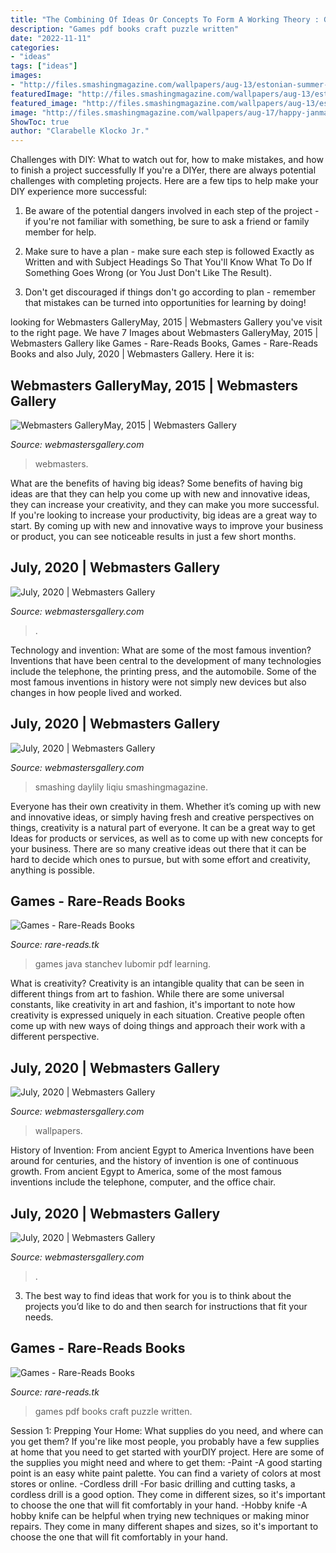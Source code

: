 ```yaml
---
title: "The Combining Of Ideas Or Concepts To Form A Working Theory : Games Java Stanchev Lubomir Pdf Learning"
description: "Games pdf books craft puzzle written"
date: "2022-11-11"
categories:
- "ideas"
tags: ["ideas"]
images:
- "http://files.smashingmagazine.com/wallpapers/aug-13/estonian-summer-sun/nocal/aug-13-estonian-summer-sun-nocal-1024x1024.png"
featuredImage: "http://files.smashingmagazine.com/wallpapers/aug-13/estonian-summer-sun/nocal/aug-13-estonian-summer-sun-nocal-1024x1024.png"
featured_image: "http://files.smashingmagazine.com/wallpapers/aug-13/estonian-summer-sun/nocal/aug-13-estonian-summer-sun-nocal-1024x1024.png"
image: "http://files.smashingmagazine.com/wallpapers/aug-17/happy-janmashtami/nocal/aug-17-happy-janmashtami-nocal-1024x1024.jpg"
ShowToc: true
author: "Clarabelle Klocko Jr."
---
```



Challenges with DIY: What to watch out for, how to make mistakes, and how to finish a project successfully
If you're a DIYer, there are always potential challenges with completing projects. Here are a few tips to help make your DIY experience more successful: 
1. Be aware of the potential dangers involved in each step of the project - if you're not familiar with something, be sure to ask a friend or family member for help.

2. Make sure to have a plan - make sure each step is followed Exactly as Written and with Subject Headings So That You'll Know What To Do If Something Goes Wrong (or You Just Don't Like The Result).

3. Don't get discouraged if things don't go according to plan - remember that mistakes can be turned into opportunities for learning by doing!

	

		
looking for Webmasters GalleryMay, 2015 | Webmasters Gallery you've visit to the right page. We have 7 Images about Webmasters GalleryMay, 2015 | Webmasters Gallery like Games - Rare-Reads Books, Games - Rare-Reads Books and also July, 2020 | Webmasters Gallery. Here it is:
		
    
## Webmasters GalleryMay, 2015 | Webmasters Gallery

<img loading=lazy src="http://files.smashingmagazine.com/wallpapers/june-15/the-amazing-water-park/nocal/june-15-the-amazing-water-park-nocal-1600x1200.jpg" onerror="this.onerror=null;this.src='https://tse3.mm.bing.net/th?id=OIP.-CM4GGKprU9IxM06IypLPAHaFj&amp;pid=15.1';" alt="Webmasters GalleryMay, 2015 | Webmasters Gallery">

_Source: webmastersgallery.com_

>webmasters. 

	

What are the benefits of having big ideas?
Some benefits of having big ideas are that they can help you come up with new and innovative ideas, they can increase your creativity, and they can make you more successful. If you're looking to increase your productivity, big ideas are a great way to start. By coming up with new and innovative ways to improve your business or product, you can see noticeable results in just a few short months.

    
## July, 2020 | Webmasters Gallery

<img loading=lazy src="http://files.smashingmagazine.com/wallpapers/aug-13/estonian-summer-sun/nocal/aug-13-estonian-summer-sun-nocal-1280x800.png" onerror="this.onerror=null;this.src='https://tse4.mm.bing.net/th?id=OIP.85nS9VB4QSP3eXLsU5fUIQHaEo&amp;pid=15.1';" alt="July, 2020 | Webmasters Gallery">

_Source: webmastersgallery.com_

>. 

	

Technology and invention: What are some of the most famous invention?
Inventions that have been central to the development of many technologies include the telephone, the printing press, and the automobile. Some of the most famous inventions in history were not simply new devices but also changes in how people lived and worked.

    
## July, 2020 | Webmasters Gallery

<img loading=lazy src="http://files.smashingmagazine.com/wallpapers/aug-17/hello-again/nocal/aug-17-hello-again-nocal-1920x1080.png" onerror="this.onerror=null;this.src='https://tse2.mm.bing.net/th?id=OIP.m-_WpMe_xqSa6f56re6VxQHaEK&amp;pid=15.1';" alt="July, 2020 | Webmasters Gallery">

_Source: webmastersgallery.com_

>smashing daylily liqiu smashingmagazine. 

	

Everyone has their own creativity in them. Whether it’s coming up with new and innovative ideas, or simply having fresh and creative perspectives on things, creativity is a natural part of everyone. It can be a great way to get Ideas for products or services, as well as to come up with new concepts for your business. There are so many creative ideas out there that it can be hard to decide which ones to pursue, but with some effort and creativity, anything is possible.

    
## Games - Rare-Reads Books

<img loading=lazy src="https://images-na.ssl-images-amazon.com/images/I/51v04WvQ6uL._SX348_BO1,204,203,200_.jpg" onerror="this.onerror=null;this.src='https://tse1.mm.bing.net/th?id=OIP.Jzf-Nbg9JKeqdFJqkS5wGgAAAA&amp;pid=15.1';" alt="Games - Rare-Reads Books">

_Source: rare-reads.tk_

>games java stanchev lubomir pdf learning. 

	

What is creativity?
Creativity is an intangible quality that can be seen in different things from art to fashion. While there are some universal constants, like creativity in art and fashion, it's important to note how creativity is expressed uniquely in each situation. Creative people often come up with new ways of doing things and approach their work with a different perspective.

    
## July, 2020 | Webmasters Gallery

<img loading=lazy src="http://files.smashingmagazine.com/wallpapers/aug-13/estonian-summer-sun/nocal/aug-13-estonian-summer-sun-nocal-1024x1024.png" onerror="this.onerror=null;this.src='https://tse1.mm.bing.net/th?id=OIP.ADl54Zg9TXebHbEV_91Y-wHaHa&amp;pid=15.1';" alt="July, 2020 | Webmasters Gallery">

_Source: webmastersgallery.com_

>wallpapers. 

	

History of Invention: From ancient Egypt to America
Inventions have been around for centuries, and the history of invention is one of continuous growth. From ancient Egypt to America, some of the most famous inventions include the telephone, computer, and the office chair.

    
## July, 2020 | Webmasters Gallery

<img loading=lazy src="http://files.smashingmagazine.com/wallpapers/aug-17/happy-janmashtami/nocal/aug-17-happy-janmashtami-nocal-1024x1024.jpg" onerror="this.onerror=null;this.src='https://tse2.mm.bing.net/th?id=OIP.gjtfCnV-2OPTK1Xixu_K3AHaHa&amp;pid=15.1';" alt="July, 2020 | Webmasters Gallery">

_Source: webmastersgallery.com_

>. 

	

3. The best way to find ideas that work for you is to think about the projects you’d like to do and then search for instructions that fit your needs.

    
## Games - Rare-Reads Books

<img loading=lazy src="https://images-na.ssl-images-amazon.com/images/I/51seSxKAACL._SX343_BO1,204,203,200_.jpg" onerror="this.onerror=null;this.src='https://tse4.mm.bing.net/th?id=OIP.b59LVXyh9rrSwsBg-miJgwAAAA&amp;pid=15.1';" alt="Games - Rare-Reads Books">

_Source: rare-reads.tk_

>games pdf books craft puzzle written. 

	

Session 1: Prepping Your Home: What supplies do you need, and where can you get them?
If you're like most people, you probably have a few supplies at home that you need to get started with yourDIY project. Here are some of the supplies you might need and where to get them:
-Paint -A good starting point is an easy white paint palette. You can find a variety of colors at most stores or online. 
-Cordless drill -For basic drilling and cutting tasks, a cordless drill is a good option. They come in different sizes, so it's important to choose the one that will fit comfortably in your hand. 
-Hobby knife -A hobby knife can be helpful when trying new techniques or making minor repairs. They come in many different shapes and sizes, so it's important to choose the one that will fit comfortably in your hand.

